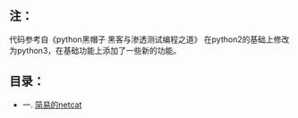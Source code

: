 ## 注：
代码参考自《python黑帽子 黑客与渗透测试编程之道》
在python2的基础上修改为python3，在基础功能上添加了一些新的功能。

## 目录：
- 一. [简易的netcat](https://github.com/saucer-man/python-Black-hat/blob/master/netcat.py)
